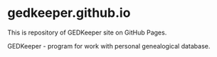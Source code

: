 # gedkeeper.github.io

This is repository of GEDKeeper site on GitHub Pages.

GEDKeeper - program for work with personal genealogical database.
